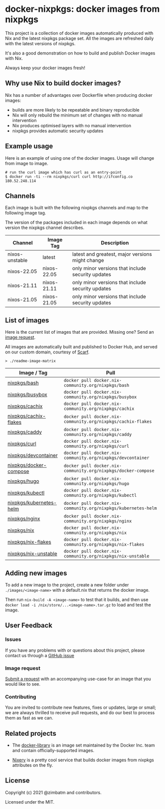 # docker-nixpkgs: docker images from nixpkgs

This project is a collection of docker images automatically produced with Nix
and the latest nixpkgs package set. All the images are refreshed daily with
the latest versions of nixpkgs.

It's also a good demonstration on how to build and publish Docker images with
Nix.

Always keep your docker images fresh!

## Why use Nix to build docker images?

Nix has a number of advantages over Dockerfile when producing docker images:

* builds are more likely to be repeatable and binary reproducible
* Nix will only rebuild the minimum set of changes with no manual intervention
* Nix produces optimised layers with no manual intervention
* nixpkgs provides automatic security updates

## Example usage

Here is an example of using one of the docker images. Usage will change from
image to image.

```
# run the curl image which has curl as an entry-point
$ docker run -ti --rm nixpkgs/curl curl http://ifconfig.co
180.52.248.114
```

## Channels

Each image is built with the following nixpkgs channels and map to the
following image tag.

The version of the packages included in each image depends on what version the
nixpkgs channel describes.

| Channel        | Image Tag   | Description                                       |
| ---            | ---         | ---                                               |
| nixos-unstable | latest      | latest and greatest, major versions might change  |
| nixos-22.05    | nixos-22.05 | only minor versions that include security updates |
| nixos-21.11    | nixos-21.11 | only minor versions that include security updates |
| nixos-21.05    | nixos-21.05 | only minor versions that include security updates |

## List of images

Here is the current list of images that are provided. Missing one? Send an
[image request](#image-request).

All images are automatically built and published to Docker Hub, and served
on our custom domain, courtesy of [Scarf](https://scarf.sh).

`> ./readme-image-matrix`
<!-- BEGIN mdsh -->
| Image / Tag | Pull |
| ---         | ---  |
| [nixpkgs/bash](https://hub.docker.com/r/nixpkgs/bash)| `docker pull docker.nix-community.org/nixpkgs/bash` |
| [nixpkgs/busybox](https://hub.docker.com/r/nixpkgs/busybox)| `docker pull docker.nix-community.org/nixpkgs/busybox` |
| [nixpkgs/cachix](https://hub.docker.com/r/nixpkgs/cachix)| `docker pull docker.nix-community.org/nixpkgs/cachix` |
| [nixpkgs/cachix-flakes](https://hub.docker.com/r/nixpkgs/cachix-flakes)| `docker pull docker.nix-community.org/nixpkgs/cachix-flakes` |
| [nixpkgs/caddy](https://hub.docker.com/r/nixpkgs/caddy)| `docker pull docker.nix-community.org/nixpkgs/caddy` |
| [nixpkgs/curl](https://hub.docker.com/r/nixpkgs/curl)| `docker pull docker.nix-community.org/nixpkgs/curl` |
| [nixpkgs/devcontainer](https://hub.docker.com/r/nixpkgs/devcontainer)| `docker pull docker.nix-community.org/nixpkgs/devcontainer` |
| [nixpkgs/docker-compose](https://hub.docker.com/r/nixpkgs/docker-compose)| `docker pull docker.nix-community.org/nixpkgs/docker-compose` |
| [nixpkgs/hugo](https://hub.docker.com/r/nixpkgs/hugo)| `docker pull docker.nix-community.org/nixpkgs/hugo` |
| [nixpkgs/kubectl](https://hub.docker.com/r/nixpkgs/kubectl)| `docker pull docker.nix-community.org/nixpkgs/kubectl` |
| [nixpkgs/kubernetes-helm](https://hub.docker.com/r/nixpkgs/kubernetes-helm)| `docker pull docker.nix-community.org/nixpkgs/kubernetes-helm` |
| [nixpkgs/nginx](https://hub.docker.com/r/nixpkgs/nginx)| `docker pull docker.nix-community.org/nixpkgs/nginx` |
| [nixpkgs/nix](https://hub.docker.com/r/nixpkgs/nix)| `docker pull docker.nix-community.org/nixpkgs/nix` |
| [nixpkgs/nix-flakes](https://hub.docker.com/r/nixpkgs/nix-flakes)| `docker pull docker.nix-community.org/nixpkgs/nix-flakes` |
| [nixpkgs/nix-unstable](https://hub.docker.com/r/nixpkgs/nix-unstable)| `docker pull docker.nix-community.org/nixpkgs/nix-unstable` |
<!-- END mdsh -->
## Adding new images

To add a new image to the project, create a new folder under
`./images/<image-name>` with a default.nix that returns the docker image.

Then run `nix-build -A <image-name>` to test that it builds, and
then use
`docker load -i /nix/store/...<image-name>.tar.gz` to load and test the image.

## User Feedback

### Issues

If you have any problems with or questions about this project, please contact
us through a [GitHub issue](https://github.com/nix-community/docker-nixpkgs/issues/new)

### Image request

[Submit a request](https://github.com/nix-community/docker-nixpkgs/issues/new)
with an accompanying use-case for an image that you would like to see.

### Contributing

You are invited to contribute new features, fixes or updates, large or small;
we are always thrilled to receive pull requests, and do our best to process
them as fast as we can.

## Related projects

* The [docker-library](https://github.com/docker-library/official-images#readme)
  is an image set maintained by the Docker Inc. team and contain
  officially-supported images.

* [Nixery](https://nixery.dev/) is a pretty cool service that builds docker
  images from nixpkgs attributes on the fly.

## License

Copyright (c) 2021 @zimbatm and contributors.

Licensed under the MIT.
